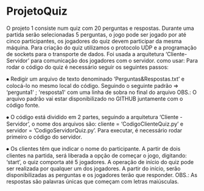 # ProjetoQuiz
O projeto 1 consiste num quiz com 20 perguntas e respostas. Durante uma partida serão selecionadas 5 perguntas, o jogo pode ser jogado por até cinco participantes, os jogadores do quiz devem participar da mesma máquina. Para criação do quiz utilizamos o protocolo UDP e a programação de sockets para o transporte de dados. Foi usada a arquitetura ‘Cliente-Servidor’ para comunicação dos jogadores com o servidor.
como usar:
Para rodar o código do quiz é necessário seguir os seguintes passos:

⦁	Redigir um arquivo de texto denominado ‘Perguntas&Respostas.txt’ e colocá-lo no mesmo local do código. 
Seguindo o seguinte padrão => 
‘pergunta1' ; 'resposta1'
com uma linha de sobra no final do arquivo
OBS.: O arquivo padrão vai estar disponibilizado no GITHUB juntamente com o código fonte.

⦁	O código está dividido em 2 partes, seguindo a arquitetura ‘Cliente - Servidor’, o nome dos arquivos são: cliente = ‘CodigoClienteQuiz.py’ e servidor = ‘CodigoServidorQuiz.py’. Para executar, é necessário rodar primeiro o código do servidor.

⦁	Os clientes têm que indicar o nome do participante. A partir de dois clientes na partida, será liberada a opção de começar o jogo, digitando: ‘start’, o quiz comporta até 5 jogadores. A operação de início do quiz pode ser realizada por qualquer um dos jogadores. A partir do início, serão disponibilizadas as perguntas e os jogadores terão que responder.
OBS.: As respostas são palavras únicas que começam com letras maiúsculas.
